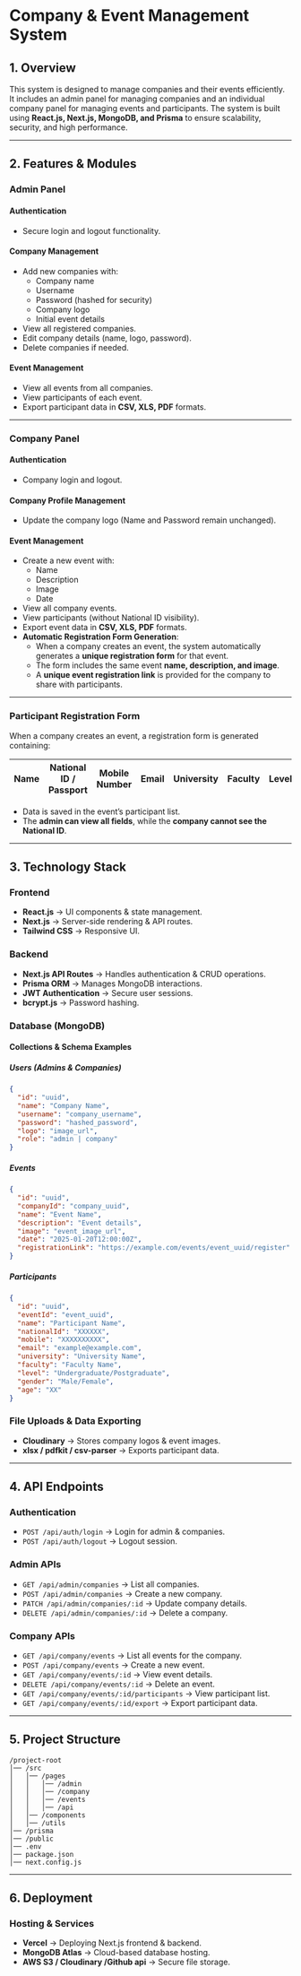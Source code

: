 # Company & Event Management System

## 1. Overview
This system is designed to manage companies and their events efficiently. It includes an admin panel for managing companies and an individual company panel for managing events and participants. The system is built using **React.js, Next.js, MongoDB, and Prisma** to ensure scalability, security, and high performance.

---
## 2. Features & Modules

### **Admin Panel**
#### **Authentication**
- Secure login and logout functionality.

#### **Company Management**
- Add new companies with:
  - Company name
  - Username
  - Password (hashed for security)
  - Company logo
  - Initial event details
- View all registered companies.
- Edit company details (name, logo, password).
- Delete companies if needed.

#### **Event Management**
- View all events from all companies.
- View participants of each event.
- Export participant data in **CSV, XLS, PDF** formats.

---
### **Company Panel**
#### **Authentication**
- Company login and logout.

#### **Company Profile Management**
- Update the company logo (Name and Password remain unchanged).

#### **Event Management**
- Create a new event with:
  - Name
  - Description
  - Image
  - Date
- View all company events.
- View participants (without National ID visibility).
- Export event data in **CSV, XLS, PDF** formats.
- **Automatic Registration Form Generation**:
  - When a company creates an event, the system automatically generates a **unique registration form** for that event.
  - The form includes the same event **name, description, and image**.
  - A **unique event registration link** is provided for the company to share with participants.

---
### **Participant Registration Form**
When a company creates an event, a registration form is generated containing:

| Name | National ID / Passport | Mobile Number | Email | University | Faculty | Level | Gender | Age |
|------|-----------------------|---------------|-------|------------|---------|-------|--------|-----|

- Data is saved in the event’s participant list.
- The **admin can view all fields**, while the **company cannot see the National ID**.

---
## 3. Technology Stack

### **Frontend**
- **React.js** → UI components & state management.
- **Next.js** → Server-side rendering & API routes.
- **Tailwind CSS** → Responsive UI.

### **Backend**
- **Next.js API Routes** → Handles authentication & CRUD operations.
- **Prisma ORM** → Manages MongoDB interactions.
- **JWT Authentication** → Secure user sessions.
- **bcrypt.js** → Password hashing.

### **Database (MongoDB)**
#### **Collections & Schema Examples**
##### **Users (Admins & Companies)**
```json
{
  "id": "uuid",
  "name": "Company Name",
  "username": "company_username",
  "password": "hashed_password",
  "logo": "image_url",
  "role": "admin | company"
}
```
##### **Events**
```json
{
  "id": "uuid",
  "companyId": "company_uuid",
  "name": "Event Name",
  "description": "Event details",
  "image": "event_image_url",
  "date": "2025-01-20T12:00:00Z",
  "registrationLink": "https://example.com/events/event_uuid/register"
}
```
##### **Participants**
```json
{
  "id": "uuid",
  "eventId": "event_uuid",
  "name": "Participant Name",
  "nationalId": "XXXXXX",
  "mobile": "XXXXXXXXXX",
  "email": "example@example.com",
  "university": "University Name",
  "faculty": "Faculty Name",
  "level": "Undergraduate/Postgraduate",
  "gender": "Male/Female",
  "age": "XX"
}
```

### **File Uploads & Data Exporting**
- **Cloudinary** → Stores company logos & event images.
- **xlsx / pdfkit / csv-parser** → Exports participant data.

---
## 4. API Endpoints
### **Authentication**
- `POST /api/auth/login` → Login for admin & companies.
- `POST /api/auth/logout` → Logout session.

### **Admin APIs**
- `GET /api/admin/companies` → List all companies.
- `POST /api/admin/companies` → Create a new company.
- `PATCH /api/admin/companies/:id` → Update company details.
- `DELETE /api/admin/companies/:id` → Delete a company.

### **Company APIs**
- `GET /api/company/events` → List all events for the company.
- `POST /api/company/events` → Create a new event.
- `GET /api/company/events/:id` → View event details.
- `DELETE /api/company/events/:id` → Delete an event.
- `GET /api/company/events/:id/participants` → View participant list.
- `GET /api/company/events/:id/export` → Export participant data.

---
## 5. Project Structure
```
/project-root
│── /src
│   │── /pages
│   │   │── /admin
│   │   │── /company
│   │   │── /events
│   │   │── /api
│   │── /components
│   │── /utils
│── /prisma
│── /public
│── .env
│── package.json
│── next.config.js
```

---
## 6. Deployment
### **Hosting & Services**
- **Vercel** → Deploying Next.js frontend & backend.
- **MongoDB Atlas** → Cloud-based database hosting.
- **AWS S3 / Cloudinary /Github api** → Secure file storage.

